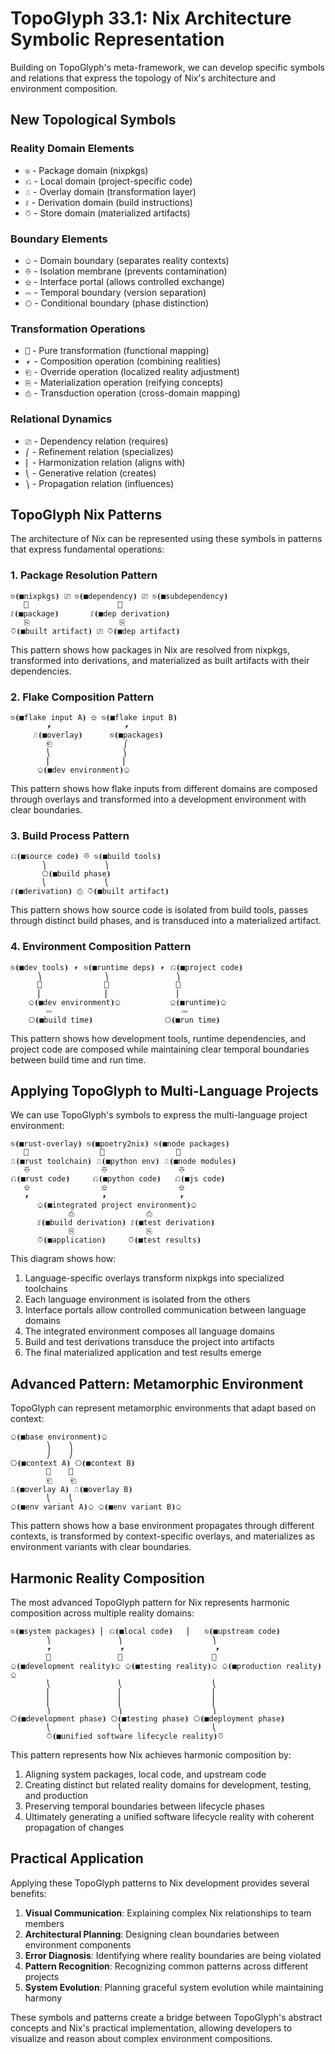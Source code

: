 # TopoGlyph 33.1: Nix Architecture Symbolic Representation

Building on TopoGlyph's meta-framework, we can develop specific symbols and relations that express the topology of Nix's architecture and environment composition.

## New Topological Symbols

### Reality Domain Elements

- `⎋` - Package domain (nixpkgs)
- `⎌` - Local domain (project-specific code)
- `⎍` - Overlay domain (transformation layer)
- `⎎` - Derivation domain (build instructions)
- `⎏` - Store domain (materialized artifacts)

### Boundary Elements

- `⎐` - Domain boundary (separates reality contexts)
- `⎑` - Isolation membrane (prevents contamination)
- `⎒` - Interface portal (allows controlled exchange)
- `⎓` - Temporal boundary (version separation)
- `⎔` - Conditional boundary (phase distinction)

### Transformation Operations

- `⎕` - Pure transformation (functional mapping)
- `⎖` - Composition operation (combining realities)
- `⎗` - Override operation (localized reality adjustment)
- `⎘` - Materialization operation (reifying concepts)
- `⎙` - Transduction operation (cross-domain mapping)

### Relational Dynamics

- `⎚` - Dependency relation (requires)
- `⎛` - Refinement relation (specializes)
- `⎜` - Harmonization relation (aligns with)
- `⎝` - Generative relation (creates)
- `⎞` - Propagation relation (influences)

## TopoGlyph Nix Patterns

The architecture of Nix can be represented using these symbols in patterns that express fundamental operations:

### 1. Package Resolution Pattern

```
⎋⦗■nixpkgs⦘ ⎚ ⎋⦗■dependency⦘ ⎚ ⎋⦗■subdependency⦘
   ⎕                    ⎕
⎎⦗■package⦘       ⎎⦗■dep derivation⦘
   ⎘                    ⎘
⎏⦗■built artifact⦘ ⎚ ⎏⦗■dep artifact⦘
```

This pattern shows how packages in Nix are resolved from nixpkgs, transformed into derivations, and materialized as built artifacts with their dependencies.

### 2. Flake Composition Pattern

```
⎋⦗■flake input A⦘ ⎒ ⎋⦗■flake input B⦘
        ⎖                ⎖
     ⎍⦗■overlay⦘      ⎋⦗■packages⦘
        ⎗                ⎛
        ⎝                ⎞
        ⎜                ⎜
      ⎐⦗■dev environment⦘⎐
```

This pattern shows how flake inputs from different domains are composed through overlays and transformed into a development environment with clear boundaries.

### 3. Build Process Pattern

```
⎌⦗■source code⦘ ⎑ ⎋⦗■build tools⦘
       ⎞             ⎞
       ⎔⦗■build phase⦘
       ⎝             ⎝
⎎⦗■derivation⦘ ⎙ ⎏⦗■built artifact⦘
```

This pattern shows how source code is isolated from build tools, passes through distinct build phases, and is transduced into a materialized artifact.

### 4. Environment Composition Pattern

```
⎋⦗■dev tools⦘ ⎖ ⎋⦗■runtime deps⦘ ⎖ ⎌⦗■project code⦘
      ⎞              ⎞               ⎞
      ⎕              ⎕               ⎕
      ⎜              ⎜               ⎜
    ⎐⦗■dev environment⦘⎐           ⎐⦗■runtime⦘⎐
        ⎓                             ⎓
    ⎔⦗■build time⦘                ⎔⦗■run time⦘
```

This pattern shows how development tools, runtime dependencies, and project code are composed while maintaining clear temporal boundaries between build time and run time.

## Applying TopoGlyph to Multi-Language Projects

We can use TopoGlyph's symbols to express the multi-language project environment:

```
⎋⦗■rust-overlay⦘ ⎋⦗■poetry2nix⦘ ⎋⦗■node packages⦘
   ⎕                ⎕                ⎕
⎍⦗■rust toolchain⦘ ⎍⦗■python env⦘ ⎍⦗■node modules⦘
   ⎑                ⎑                ⎑
⎌⦗■rust code⦘     ⎌⦗■python code⦘   ⎌⦗■js code⦘
   ⎒                ⎒                ⎒
   ⎖                ⎖                ⎖
      ⎐⦗■integrated project environment⦘⎐
             ⎙                ⎙
      ⎎⦗■build derivation⦘ ⎎⦗■test derivation⦘
             ⎘                ⎘
      ⎏⦗■application⦘     ⎏⦗■test results⦘
```

This diagram shows how:
1. Language-specific overlays transform nixpkgs into specialized toolchains
2. Each language environment is isolated from the others
3. Interface portals allow controlled communication between language domains
4. The integrated environment composes all language domains
5. Build and test derivations transduce the project into artifacts
6. The final materialized application and test results emerge

## Advanced Pattern: Metamorphic Environment

TopoGlyph can represent metamorphic environments that adapt based on context:

```
⎐⦗■base environment⦘⎐
        ⎞    ⎞
        ⎠    ⎠
⎔⦗■context A⦘ ⎔⦗■context B⦘
        ⎕    ⎕
        ⎗    ⎗
⎍⦗■overlay A⦘ ⎍⦗■overlay B⦘
        ⎝    ⎝
⎐⦗■env variant A⦘⎐ ⎐⦗■env variant B⦘⎐
```

This pattern shows how a base environment propagates through different contexts, is transformed by context-specific overlays, and materializes as environment variants with clear boundaries.

## Harmonic Reality Composition

The most advanced TopoGlyph pattern for Nix represents harmonic composition across multiple reality domains:

```
⎋⦗■system packages⦘ ⎜ ⎌⦗■local code⦘   ⎜   ⎋⦗■upstream code⦘
        ⎞               ⎞                    ⎞
        ⎖               ⎖                    ⎖
        ⎕               ⎕                    ⎕
⎐⦗■development reality⦘⎐ ⎐⦗■testing reality⦘⎐ ⎐⦗■production reality⦘⎐
        ⎝               ⎝                    ⎝
        ⎜               ⎜                    ⎜
        ⎜               ⎜                    ⎜
        ⎞               ⎞                    ⎞
⎔⦗■development phase⦘ ⎔⦗■testing phase⦘ ⎔⦗■deployment phase⦘
        ⎝               ⎝                    ⎝
        ⎏⦗■unified software lifecycle reality⦘⎏
```

This pattern represents how Nix achieves harmonic composition by:
1. Aligning system packages, local code, and upstream code
2. Creating distinct but related reality domains for development, testing, and production
3. Preserving temporal boundaries between lifecycle phases
4. Ultimately generating a unified software lifecycle reality with coherent propagation of changes

## Practical Application

Applying these TopoGlyph patterns to Nix development provides several benefits:

1. **Visual Communication**: Explaining complex Nix relationships to team members
2. **Architectural Planning**: Designing clean boundaries between environment components
3. **Error Diagnosis**: Identifying where reality boundaries are being violated
4. **Pattern Recognition**: Recognizing common patterns across different projects
5. **System Evolution**: Planning graceful system evolution while maintaining harmony

These symbols and patterns create a bridge between TopoGlyph's abstract concepts and Nix's practical implementation, allowing developers to visualize and reason about complex environment compositions.